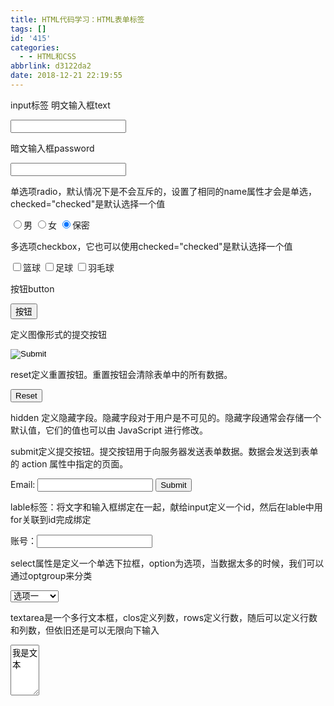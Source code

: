 ```yaml
---
title: HTML代码学习：HTML表单标签
tags: []
id: '415'
categories:
  - - HTML和CSS
abbrlink: d3122da2
date: 2018-12-21 22:19:55
---
```


input标签 明文输入框text

<input type="text">

暗文输入框password

<input type="password">

单选项radio，默认情况下是不会互斥的，设置了相同的name属性才会是单选，checked="checked"是默认选择一个值

<input type="radio" name="good">男
<input type="radio" name="good">女
<input type="radio" name="good" checked="checked">保密

多选项checkbox，它也可以使用checked="checked"是默认选择一个值

<input type="checkbox">篮球
<input type="checkbox">足球
<input type="checkbox">羽毛球

按钮button

<input type="button" value="按钮">

定义图像形式的提交按钮

<input type="image" src="11..jpg">

reset定义重置按钮。重置按钮会清除表单中的所有数据。

<input type="reset" />

hidden 定义隐藏字段。隐藏字段对于用户是不可见的。隐藏字段通常会存储一个默认值，它们的值也可以由 JavaScript 进行修改。

<input type="hidden" name="country" value="Norway" />

submit定义提交按钮。提交按钮用于向服务器发送表单数据。数据会发送到表单的 action 属性中指定的页面。

<form action="form\_action.asp" method="get">
Email: <input type="text" name="email" />
<input type="submit" />
</form>

lable标签：将文字和输入框绑定在一起，献给input定义一个id，然后在lable中用for关联到id完成绑定

<form action="">
    <lable for="user">账号：</lable><input type="text" id="user">
</form>

select属性是定义一个单选下拉框，option为选项，当数据太多的时候，我们可以通过optgroup来分类

<select>
    <optgroup label="分组选项1">
        <option>选项一</option>
        <option>选项二</option>
    </optgroup>
    <optgroup label="分组选项2">
        <option>选项三</option>
        <option>选项四</option>
    </optgroup>
</select>

textarea是一个多行文本框，clos定义列数，rows定义行数，随后可以定义行数和列数，但依旧还是可以无限向下输入

<textarea cols="3" rows="5">我是文本</textarea>